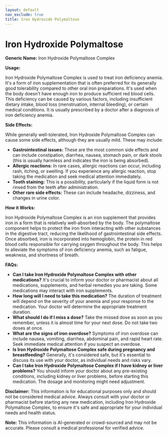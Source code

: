 ```yaml
---
layout: default
nav_exclude: true
title: Iron Hydroxide Polymaltose
---
```


# Iron Hydroxide Polymaltose

**Generic Name:** Iron Hydroxide Polymaltose Complex

**Usage:**

Iron Hydroxide Polymaltose Complex is used to treat iron deficiency anemia.  It's a form of iron supplementation that is often preferred for its generally good tolerability compared to other oral iron preparations. It's used when the body doesn't have enough iron to produce sufficient red blood cells.  This deficiency can be caused by various factors, including insufficient dietary intake, blood loss (menstruation, internal bleeding), or certain medical conditions.  It is usually prescribed by a doctor after a diagnosis of iron deficiency anemia.


**Side Effects:**

While generally well-tolerated, Iron Hydroxide Polymaltose Complex can cause some side effects, although they are usually mild.  These may include:

* **Gastrointestinal issues:** These are the most common side effects and can include constipation, diarrhea, nausea, stomach pain, or dark stools (this is usually harmless and indicates the iron is being absorbed).
* **Allergic reactions:**  In rare cases, allergic reactions can occur, including rash, itching, or swelling.  If you experience any allergic reaction, stop taking the medication and seek medical attention immediately.
* **Tooth staining:**  This is a possibility, particularly if the liquid form is not rinsed from the teeth after administration.
* **Other rare side effects:**  These can include headache, dizziness, and changes in urine color.


**How it Works:**

Iron Hydroxide Polymaltose Complex is an iron supplement that provides iron in a form that is relatively well-absorbed by the body. The polymaltose component helps to protect the iron from interacting with other substances in the digestive tract, reducing the likelihood of gastrointestinal side effects.  Once absorbed, iron is incorporated into hemoglobin, the protein in red blood cells responsible for carrying oxygen throughout the body.  This helps to alleviate the symptoms of iron deficiency anemia, such as fatigue, weakness, and shortness of breath.


**FAQs:**

* **Can I take Iron Hydroxide Polymaltose Complex with other medications?**  It's crucial to inform your doctor or pharmacist about all medications, supplements, and herbal remedies you are taking.  Some medications may interact with iron supplements.
* **How long will I need to take this medication?** The duration of treatment will depend on the severity of your anemia and your response to the medication. Your doctor will determine the appropriate treatment duration.
* **What should I do if I miss a dose?** Take the missed dose as soon as you remember, unless it is almost time for your next dose. Do not take two doses at once.
* **What are the signs of iron overdose?**  Symptoms of iron overdose can include nausea, vomiting, diarrhea, abdominal pain, and rapid heart rate.  Seek immediate medical attention if you suspect an overdose.
* **Is Iron Hydroxide Polymaltose Complex safe during pregnancy and breastfeeding?**  Generally, it's considered safe, but it's essential to discuss its use with your doctor, as individual needs and risks vary.
* **Can I take Iron Hydroxide Polymaltose Complex if I have kidney or liver problems?** You should inform your doctor about any pre-existing conditions, including kidney or liver problems, before starting this medication. The dosage and monitoring might need adjustment.


**Disclaimer:** This information is for educational purposes only and should not be considered medical advice.  Always consult with your doctor or pharmacist before starting any new medication, including Iron Hydroxide Polymaltose Complex, to ensure it's safe and appropriate for your individual needs and health status.


**Note:** This information is AI-generated or crowd-sourced and may not be accurate. Please consult a medical professional for verified advice.